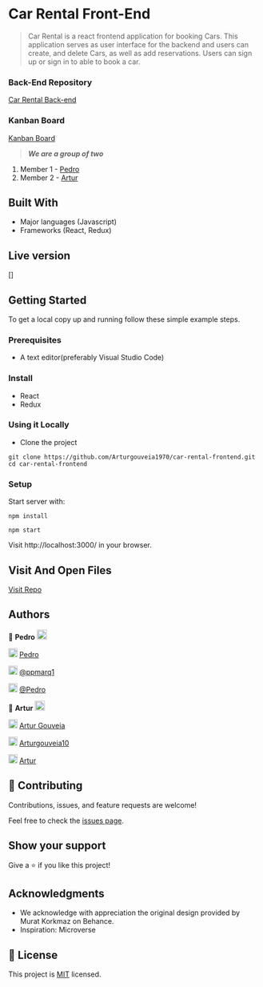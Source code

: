 # Car Rental Front-End

> Car Rental is a react frontend application for booking Cars. This application serves as user interface for the backend and users can create, and delete Cars, as well as add reservations. Users can sign up or sign in to able to book a car.

### Back-End Repository

[Car Rental Back-end](https://github.com/Arturgouveia1970/car-rental-backend.git)

### Kanban Board
[Kanban Board]()

> ***We are a group of two***
1. Member 1 - [Pedro](https://github.com/ppmarq1)
2. Member 2 - [Artur](https://github.com/Arturgouveia1970)


## Built With

- Major languages (Javascript)
- Frameworks (React, Redux)

## Live version

[]

## Getting Started

To get a local copy up and running follow these simple example steps.

### Prerequisites
- A text editor(preferably Visual Studio Code)

### Install
- React
- Redux

### Using it Locally

- Clone the project
```
git clone https://github.com/Arturgouveia1970/car-rental-frontend.git
cd car-rental-frontend
```

### Setup

Start server with:

```
npm install
```
```
npm start
```

Visit http://localhost:3000/ in your browser.

## Visit And Open Files

[Visit Repo](https://github.com/Arturgouveia1970/car-rental-frontend.git)


## Authors


👤 **Pedro** <img src="https://emojis.slackmojis.com/emojis/images/1531849430/4246/blob-sunglasses.gif?1531849430" width="20"/>


<img src="https://user-images.githubusercontent.com/67911212/185442918-aa30589c-c9f9-4edb-8955-1036ceebd5c2.png" width="18"/> [Pedro](https://github.com/ppmarq1)

<img src="https://user-images.githubusercontent.com/67911212/185441124-47527d95-39c5-4984-9d2c-a130be72bd50.png" width="18"/> [@ppmarq1](https://twitter.com/ppmarq1)

<img src="https://user-images.githubusercontent.com/67911212/185442306-ef777855-06ac-4e36-b649-6f0dda869366.png" width="18"/> [@Pedro](https://br.linkedin.com/in/pedroalmeidamarques/)

👤 **Artur** <img src="https://emojis.slackmojis.com/emojis/images/1531849430/4246/blob-sunglasses.gif?1531849430" width="20"/>

<img src="https://user-images.githubusercontent.com/67911212/185442918-aa30589c-c9f9-4edb-8955-1036ceebd5c2.png" width="18"/> [Artur Gouveia](https://github.com/Arturgouveia1970)

<img src="https://user-images.githubusercontent.com/67911212/185441124-47527d95-39c5-4984-9d2c-a130be72bd50.png" width="18"/> [Arturgouveia10](https://twitter.com/Arturgouveia10)

<img src="https://user-images.githubusercontent.com/67911212/185442306-ef777855-06ac-4e36-b649-6f0dda869366.png" width="18"/> [Artur](https://www.linkedin.com/in/artur-gouveia/)


## 🤝 Contributing

Contributions, issues, and feature requests are welcome!

Feel free to check the [issues page](https://github.com/Arturgouveia1970/car-rental-frontend/issues).

## Show your support

Give a ⭐️ if you like this project!

## Acknowledgments
-  We acknowledge with appreciation the original design provided by Murat Korkmaz on Behance.
- Inspiration: Microverse

## 📝 License

This project is [MIT](./LICENSE.md) licensed.
